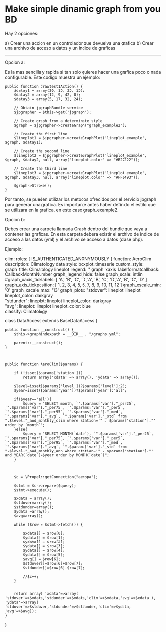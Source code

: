 Make simple dinamic graph from you BD
=====================================

Hay 2 opciones:

a) Crear una accion en un controlador que devuelva una grafica
b) Crear una archivo de acceso a datos y un indice de graficas

---

Opcion a:

   Es la mas sencilla y rapida si tan solo quieres hacer una grafica poco o nada
configurable. Este codigo muestra un ejemplo:

    public function drawtest1Action() {
        $datay1 = array(20, 15, 23, 15);
        $datay2 = array(12, 9, 42, 8);
        $datay3 = array(5, 17, 32, 24);

        // Obtain jpgraphBundle service
        $jpgrapher = $this->get('jpgraph');

        // Create graph from a determinate style
        $graph = $jpgrapher->createGraph("graph_example2");

        // Create the first line
        $lineplot1 = $jpgrapher->createGraphPlot('lineplot_example', $graph, $datay1);

        // Create the second line
        $lineplot2 = $jpgrapher->createGraphPlot('lineplot_example', $graph, $datay2, null, array("lineplot.color" => "#B22222"));

        // Create the third line
        $lineplot3 = $jpgrapher->createGraphPlot('lineplot_example', $graph, $datay3, null, array("lineplot.color" => "#FF1493"));

        $graph->Stroke();
    }

   Por tanto, se pueden utilizar los metodos ofrecidos por el servicio jpgraph 
para generar una grafica. Es importante antes haber definido el estilo que se 
utilizara en la grafica, en este caso graph_example2.


Opcion b:

   Debes crear una carpeta llamada Graph dentro del bundle que vaya a contener
las graficas. En esta carpeta debera existir el archivo de indice de acceso a las
datos (yml) y el archivo de acceso a datos (clase php).

Ejemplo:

clim:
    roles: [ IS_AUTHENTICATED_ANONYMOUSLY ]
    function: AeroClim
    description: Climatology data
    style: boxplot_timeserie
    custom_style:
        graph_title: Climatology
        lineplot_legend: ''
        graph_xaxis_labelformatcallback: CallbackMonthNumber
        graph_legend_hide: false
        graph_scale: intlin
        #graph_xaxis_ticklabels:  [ 'A', 'B', 'C', 'D','A', 'B', 'C', 'D','A', 'B', 'C', 'D' ]
        graph_axis_tickposition: [ 1, 2, 3, 4, 5, 6, 7, 8, 9, 10, 11, 12 ]
        graph_xscale_min: '0'
        graph_xscale_max: '13'
        graph_plots:
            "stdover":
                lineplot: lineplot
                lineplot_color: darkgray   
            "stdunder":
                lineplot: lineplot
                lineplot_color: darkgray   
            "avg":
                lineplot: lineplot
                lineplot_color: blue                   
    classify: Climatology




class DataAccess extends BaseDataAccess {

    public function __construct() {
        $this->graphindexpath = __DIR__ . "/graphs.yml";

        parent::__construct();
    }



    public function AeroClim($params) {
        
        if (!isset($params['station']))
            return array('xdata' => array(), 'ydata' => array());

        $level=isset($params['level'])?$params['level']:20;
        $year=isset($params['year'])?$params['year']:'all';
        
        if($year=='all'){
            $query = "SELECT month, `".$params['var']."_per25`, `".$params['var']."_per75`, `".$params['var']."_per5`, `".$params['var']."_per95`, `".$params['var']."_med`, `".$params['var']."_avg`, `".$params['var']."_std` from ".$level."_aod_monthly_clim where station='" . $params['station']."' order by `month`";
        }else{
            $query = "SELECT MONTH(`date`), `".$params['var']."_per25`, `".$params['var']."_per75`, `".$params['var']."_per5`, `".$params['var']."_per95`, `".$params['var']."_med`, `".$params['var']."_avg`, `".$params['var']."_std` from ".$level."_aod_monthly_ann where station='" . $params['station']."' and YEAR(`date`)=$year order by MONTH(`date`)";
        }
       


        $c = \Propel::getConnection("aeropa");

        $stmt = $c->prepare($query);
        $stmt->execute();

        $xdata = array();
        $stdover=array();
        $stdunder=array();
        $ydata =array();
        $avg=array();

        while ($row = $stmt->fetch()) {

            $xdata[] = $row[0];
            $ydata[] = $row[1];
            $ydata[] = $row[2];
            $ydata[] = $row[3];
            $ydata[] = $row[4];
            $ydata[] = $row[5];
            $avg[] = $row[6];
            $stdover[]=$row[6]+$row[7];
            $stdunder[]=$row[6]-$row[7];
            
            //$c++;
        }

   
        return array( 'xdata'=>array(  'stdover'=>$xdata,'stdunder'=>$xdata,'clim'=>$xdata,'avg'=>$xdata ), 'ydata'=>array( 'stdover'=>$stdover,'stdunder'=>$stdunder,'clim'=>$ydata, 'avg'=>$avg));
    }
}










